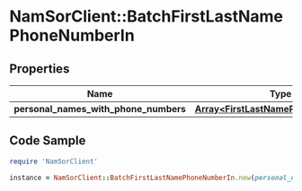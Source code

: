 # NamSorClient::BatchFirstLastNamePhoneNumberIn

## Properties
Name | Type | Description | Notes
------------ | ------------- | ------------- | -------------
**personal_names_with_phone_numbers** | [**Array&lt;FirstLastNamePhoneNumberIn&gt;**](FirstLastNamePhoneNumberIn.md) |  | [optional] 

## Code Sample

```ruby
require 'NamSorClient'

instance = NamSorClient::BatchFirstLastNamePhoneNumberIn.new(personal_names_with_phone_numbers: null)
```


